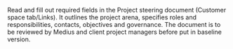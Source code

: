 Read and fill out required fields in the Project steering document (Customer space tab/Links). It outlines the project arena, specifies roles and responsibilities, contacts, objectives and governance. The document is to be reviewed by Medius and client project managers before put in baseline version.


